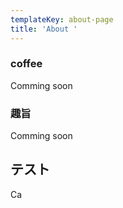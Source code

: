 ```yaml
---
templateKey: about-page
title: 'About '
---
```

### coffee
Comming soon

### 趣旨
Comming soon

## テスト
Ca
